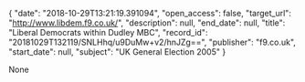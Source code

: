 {
  "date": "2018-10-29T13:21:19.391094", 
  "open_access": false, 
  "target_url": "http://www.libdem.f9.co.uk/", 
  "description": null, 
  "end_date": null, 
  "title": "Liberal Democrats within Dudley MBC", 
  "record_id": "20181029T132119/SNLHhq/u9DuMw+v2/hnJZg==", 
  "publisher": "f9.co.uk", 
  "start_date": null, 
  "subject": "UK General Election 2005"
}

None